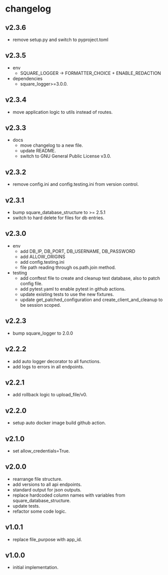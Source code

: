 # changelog

## v2.3.6

- remove setup.py and switch to pyproject.toml

## v2.3.5

- env
    - SQUARE_LOGGER -> FORMATTER_CHOICE + ENABLE_REDACTION
- dependencies
    - square_logger>=3.0.0.

## v2.3.4

- move application logic to utils instead of routes.

## v2.3.3

- docs
    - move changelog to a new file.
    - update README.
    - switch to GNU General Public License v3.0.

## v2.3.2

- remove config.ini and config.testing.ini from version control.

## v2.3.1

- bump square_database_structure to >= 2.5.1
- switch to hard delete for files for db entries.

## v2.3.0

- env
    - add DB_IP, DB_PORT, DB_USERNAME, DB_PASSWORD
    - add ALLOW_ORIGINS
    - add config.testing.ini
    - file path reading through os.path.join method.
- testing
    - add conftest file to create and cleanup test database, also to patch config file.
    - add pytest.yaml to enable pytest in github actions.
    - update existing tests to use the new fixtures.
    - update get_patched_configuration and create_client_and_cleanup to be session scoped.

## v2.2.3

- bump square_logger to 2.0.0

## v2.2.2

- add auto logger decorator to all functions.
- add logs to errors in all endpoints.

## v2.2.1

- add rollback logic to upload_file/v0.

## v2.2.0

- setup auto docker image build github action.

## v2.1.0

- set allow_credentials=True.

## v2.0.0

- rearrange file structure.
- add versions to all api endpoints.
- standard output for json outputs.
- replace hardcoded column names with variables from square_database_structure.
- update tests.
- refactor some code logic.

## v1.0.1

- replace file_purpose with app_id.

## v1.0.0

- initial implementation.

